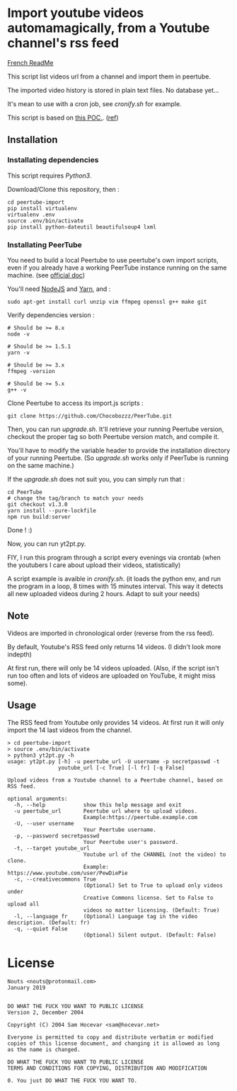 # Import youtube videos automamagically, from a Youtube channel's rss feed
[French ReadMe](README.md)

This script list videos url from a channel and import them in peertube.

The imported video history is stored in plain text files. No database yet...

It's mean to use with a cron job, see *cronify.sh* for example.

This script is based on [this POC.](https://framagit.org/snippets/1891). ([ref](https://github.com/Chocobozzz/PeerTube/issues/754))

## Installation

### Installating dependencies

This script requires *Python3*.

Download/Clone this repository, then :
```
cd peertube-import
pip install virtualenv
virtualenv .env
source .env/bin/activate
pip install python-dateutil beautifulsoup4 lxml
``` 

### Installating PeerTube

You need to build a local Peertube to use peertube's own import scripts, even if you already have a working PeerTube instance running on the same machine. (see [official doc](https://github.com/Chocobozzz/PeerTube/blob/develop/support/doc/tools.md#remote-tools))

You'll need [NodeJS](https://nodejs.org/en/download/package-manager) and [Yarn](https://yarnpkg.com/en/docs/install#debian-stable), and :

``` 
sudo apt-get install curl unzip vim ffmpeg openssl g++ make git
```

Verify dependencies version :
```
# Should be >= 8.x
node -v

# Should be >= 1.5.1
yarn -v

# Should be >= 3.x
ffmpeg -version

# Should be >= 5.x
g++ -v
```

Clone Peertube to access its import.js scripts :
```
git clone https://github.com/Chocobozzz/PeerTube.git

```
Then, you can run *upgrade.sh*. It'll retrieve your running Peertube version, checkout the proper tag so both Peertube version match, and compile it.

You'll have to modify the variable header to provide the installation directory of your running Peertube. (So *upgrade.sh* works only if PeerTube is running on the same machine.)

If the *upgrade.sh* does not suit you, you can simply run that :
```
cd PeerTube
# change the tag/branch to match your needs
git checkout v1.3.0
yarn install --pure-lockfile
npm run build:server
```

Done ! :)

Now, you can run yt2pt.py.

FIY, I run this program through a script every evenings via crontab (when the youtubers I care about upload their videos, statistically)

A script example is avaible in *cronify.sh*. (it loads the python env, and run the program in a loop, 8 times with 15 minutes interval. This way it detects all new uploaded videos during 2 hours. Adapt to suit your needs)


## Note

Videos are imported in chronological order (reverse from the rss feed).

By default, Youtube's RSS feed only returns 14 videos. (I didn't look more indepth)

At first run, there will only be 14 videos uploaded. (Also, if the script isn't run too often and lots of videos are uploaded on YouTube, it might miss some).

## Usage

The RSS feed from Youtube only provides 14 videos. At first run it will only import the 14 last videos from the channel.

```
> cd peertube-import
> source .env/bin/activate
> python3 yt2pt.py -h
usage: yt2pt.py [-h] -u peertube_url -U username -p secretpasswd -t
                youtube_url [-c True] [-l fr] [-q False]

Upload videos from a Youtube channel to a Peertube channel, based on RSS feed.

optional arguments:
  -h, --help            show this help message and exit
  -u peertube_url       Peertube url where to upload videos.
                        Example:https://peertube.example.com
  -U, --user username
                        Your Peertube username.
  -p, --password secretpasswd
                        Your Peertube user's password.
  -t, --target youtube_url
                        Youtube url of the CHANNEL (not the video) to clone.
                        Example: https://www.youtube.com/user/PewDiePie
  -c, --creativecommons True
                        (Optional) Set to True to upload only videos under
                        Creative Commons license. Set to False to upload all
                        videos no matter licensing. (Default: True)
  -l, --language fr     (Optional) Language tag in the video description. (Default: fr)
  -q, --quiet False
                        (Optional) Silent output. (Default: False)

``` 



# License

                                   
    Nouts <nouts@protonmail.com>   
    January 2019                   


    DO WHAT THE FUCK YOU WANT TO PUBLIC LICENSE
    Version 2, December 2004

    Copyright (C) 2004 Sam Hocevar <sam@hocevar.net>

    Everyone is permitted to copy and distribute verbatim or modified
    copies of this license document, and changing it is allowed as long
    as the name is changed.

    DO WHAT THE FUCK YOU WANT TO PUBLIC LICENSE
    TERMS AND CONDITIONS FOR COPYING, DISTRIBUTION AND MODIFICATION

    0. You just DO WHAT THE FUCK YOU WANT TO.

